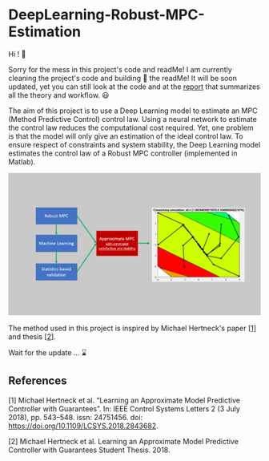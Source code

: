 # DeepLearning-Robust-MPC-Estimation

Hi ! :wave:

Sorry for the mess in this project's code and readMe! I am currently cleaning the project's code and building :construction_worker: the readMe! It will be soon updated, yet you can still look at the code and at the <a href='./Project Report.pdf'>report</a> that summarizes all the theory and workflow. :smiley:

The aim of this project is to use a Deep Learning model to estimate an MPC (Method Predictive Control) control law. Using a neural network to estimate the control law reduces the computational cost required. Yet, one problem is that the model will only give an estimation of the ideal control law. To ensure respect of constraints and system stability, the Deep Learning model estimates the control law of a Robust MPC controller (implemented in Matlab).

<p align="center">
  <img alt="Project Illustration" title="Project Illustration" src="./Media/MPC.PNG" >
</p>

The method used in this project is inspired by Michael Hertneck's paper [[1]](#1) and thesis [[2]](#2).

Wait for the update ...  :hourglass:

## References

<a id="1">[1]</a> Michael Hertneck et al. “Learning an Approximate Model Predictive Controller with Guarantees”.
In: IEEE Control Systems Letters 2 (3 July 2018), pp. 543–548. issn: 24751456. doi: <a href="https://doi.org/10.1109/LCSYS.2018.2843682">https://doi.org/10.1109/LCSYS.2018.2843682</a>.


<a id="2">[2]</a> Michael Hertneck et al. Learning an Approximate Model Predictive Controller with Guarantees
Student Thesis. 2018.
